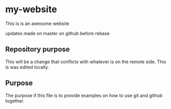 # my-website
This is is an awesome website 

updates made on master on github before rebase


## Repository purpose
This will be a change that conflicts
with whatever is on the remote side.
This is was edited locally.

## Purpose 

The purpose if this file is to provide examples
on how to use git and github together.
